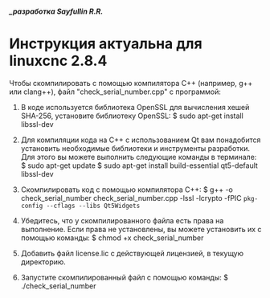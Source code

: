 ##### _разработка Sayfullin R.R.

# Инструкция актуальна для linuxcnc 2.8.4
Чтобы скомпилировать с помощью компилятора C++ (например, g++ или clang++), файл "check_serial_number.cpp" с программой:

1. В коде используется библиотека OpenSSL для вычисления хешей SHA-256, установите библиотеку OpenSSL:
    $ sudo apt-get install libssl-dev
2. Для компиляции кода на C++ с использованием Qt вам понадобится установить необходимые библиотеки и инструменты разработки.
Для этого вы можете выполнить следующие команды в терминале:
    $ sudo apt-get update
    $ sudo apt-get install build-essential qt5-default libssl-dev

2. Скомпилировать код с помощью компилятора C++:
    $ g++ -o check_serial_number check_serial_number.cpp -lssl -lcrypto -fPIC `pkg-config --cflags --libs Qt5Widgets`

3. Убедитесь, что у скомпилированного файла есть права на выполнение. 
Если права не установлены, вы можете установить их с помощью команды: 
    $ chmod +x check_serial_number
4. Добавить файл license.lic с действующей лицензией, в текущую директорию.
5. Запустите скомпилированный файл с помощью команды:
    $ ./check_serial_number
